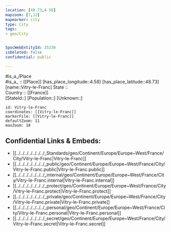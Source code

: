 ```yaml
---
location: [48.73,4.58] 
mapzoom: [7,12] 
mapmarker: city 
type: City
tags:
- geo/City


SpocWebEntityId: 35330
isDeleted: false
confidential: public

---
```

#is_a_/Place  
#is_a_ :: [[Place]] 
[has_place_longitude::4.58] 
[has_place_latitude::48.73] 
[name::Vitry-le-Franc] 
State ::  
Country :: [[France]]  
[StateId::] 
[Population::] 
[Unknown::] 


```leaflet
id: Vitry-le-Franc
coordinates: [[Vitry-le-Franc]] 
markerFile: [[Vitry-le-Franc]] 
defaultZoom: 11 
maxZoom: 18
```


## Confidential Links & Embeds: 
- [[../../../../../../../_Standards/geo/Continent/Europe/Europe~West/France/City/Vitry-le-Franc|Vitry-le-Franc]] 
- [[../../../../../../../_public/geo/Continent/Europe/Europe~West/France/City/Vitry-le-Franc.public|Vitry-le-Franc.public]] 
- [[../../../../../../../_internal/geo/Continent/Europe/Europe~West/France/City/Vitry-le-Franc.internal|Vitry-le-Franc.internal]] 
- [[../../../../../../../_protect/geo/Continent/Europe/Europe~West/France/City/Vitry-le-Franc.protect|Vitry-le-Franc.protect]] 
- [[../../../../../../../_private/geo/Continent/Europe/Europe~West/France/City/Vitry-le-Franc.private|Vitry-le-Franc.private]] 
- [[../../../../../../../_personal/geo/Continent/Europe/Europe~West/France/City/Vitry-le-Franc.personal|Vitry-le-Franc.personal]] 
- [[../../../../../../../_secret/geo/Continent/Europe/Europe~West/France/City/Vitry-le-Franc.secret|Vitry-le-Franc.secret]] 
